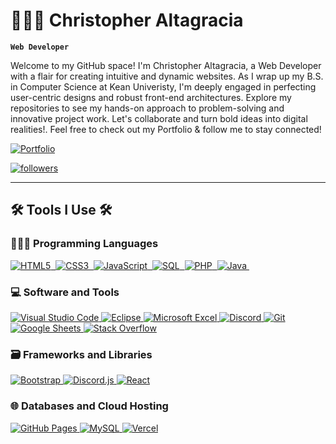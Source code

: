 # 👨🏽‍💻 Christopher Altagracia

**`Web Developer`**

Welcome to my GitHub space! I'm Christopher Altagracia, a Web Developer with a flair for creating intuitive and dynamic websites. As I wrap up my B.S. in Computer Science at Kean Univeristy, I'm deeply engaged in perfecting user-centric designs and robust front-end architectures. Explore my repositories to see my hands-on approach to problem-solving and innovative project work. Let's collaborate and turn bold ideas into digital realities!. Feel free to check out my Portfolio & follow me to stay connected!

<p align="left">
   <a href="PORTFOLIO_in_progress">
      <img alt="Portfolio" title="View my Portfolio" src="https://custom-icon-badges.demolab.com/badge/Portfolio-236ad3?style=for-the-badge&logo=briefcase&labelColor=white&logoColor=236ad3"/></a>     
</p>
   <p align="left">
      <a href="https://github.com/ChrisAltay?tab=followers">
         <img alt="followers" title="Follow me on Github" src="https://custom-icon-badges.demolab.com/github/followers/ChrisAltay?color=236ad3&labelColor=1155ba&style=for-the-badge&logo=person-add&label=Follow&logoColor=white"/></a>     
   </p>


---

<h2>🛠️ Tools I Use 🛠️</h2>

<h3>👨🏽‍💻 Programming Languages</h3>
<p>
   <a href="YOUR_HTML_LINK">
      <img alt="HTML5" src="https://img.shields.io/badge/-HTML5-05122A?style=flat&logo=html5&logoColor=E34F26"/>&nbsp;
   </a>
   <a href="YOUR_CSS_LINK">
      <img alt="CSS3" src="https://img.shields.io/badge/-CSS3-05122A?style=flat&logo=css3&logoColor=1572B6"/>&nbsp;
   </a>
   <a href="YOUR_JAVASCRIPT_LINK">
      <img alt="JavaScript" src="https://img.shields.io/badge/-JavaScript-05122A?style=flat&logo=javascript"/>&nbsp;
   </a>
   <a href="YOUR_SQL_LINK">
      <img alt="SQL" src="https://img.shields.io/badge/-SQL-05122A?style=flat&logo=postgresql&logoColor=white"/>&nbsp;
   </a>
   <a href="YOUR_PHP_LINK">
      <img alt="PHP" src="https://img.shields.io/badge/-PHP-05122A?style=flat&logo=php"/>&nbsp;
   </a>
   <a href="YOUR_JAVA_LINK">
      <img alt="Java" src="https://img.shields.io/badge/-Java-05122A?style=flat&logo=java&logoColor=white"/>&nbsp;
   </a>
</p>

<h3>💻 Software and Tools</h3>
<p>
<a href="YOUR_VSCODE_LINK">
   <img alt="Visual Studio Code" src="https://img.shields.io/badge/-Visual%20Studio%20Code-05122A?style=flat&logo=visual-studio-code&logoColor=007ACC"/>
</a>
<a href="YOUR_ECLIPSE_LINK">
   <img alt="Eclipse" src="https://img.shields.io/badge/-Eclipse-2C2255?style=flat&logo=eclipse&logoColor=white"/>
</a>
<a href="YOUR_EXCEL_LINK">
   <img alt="Microsoft Excel" src="https://img.shields.io/badge/-Microsoft%20Excel-217346?style=flat&logo=microsoft-excel&logoColor=white"/>
</a>
<a href="YOUR_DISCORD_LINK">
   <img alt="Discord" src="https://img.shields.io/badge/-Discord-05122A?style=flat&logo=discord&logoColor=5865F2"/>
</a>
<a href="YOUR_GIT_LINK">
   <img alt="Git" src="https://img.shields.io/badge/-Git-05122A?style=flat&logo=git&logoColor=F05032"/>
</a>
<a href="YOUR_GOOGLE_SHEETS_LINK">
   <img alt="Google Sheets" src="https://img.shields.io/badge/-Google%20Sheets-05122A?style=flat&logo=google-sheets&logoColor=34A853"/>
</a>
<a href="YOUR_STACK_OVERFLOW_LINK">
   <img alt="Stack Overflow" src="https://img.shields.io/badge/-Stack%20Overflow-05122A?style=flat&logo=stack-overflow&logoColor=F58025"/>
</a>
</p>
<h3>🗃️ Frameworks and Libraries</h3>
<p>
<p>
<a href="YOUR_BOOTSTRAP_LINK">
   <img alt="Bootstrap" src="https://img.shields.io/badge/-Bootstrap-05122A?style=flat&logo=bootstrap&logoColor=563D7C"/>
</a>
<a href="YOUR_DISCORD_JS_LINK">
   <img alt="Discord.js" src="https://img.shields.io/badge/-Discord.js-05122A?style=flat&logo=discord&logoColor=5865F2"/>
</a>
<a href="YOUR_REACT_LINK">
   <img alt="React" src="https://img.shields.io/badge/-React-05122A?style=flat&logo=react&logoColor=61DAFB"/>
</a>
</p>

</p>
<h3>🌐 Databases and Cloud Hosting</h3>
<p>
<a href="YOUR_GITHUB_PAGES_LINK">
   <img alt="GitHub Pages" src="https://img.shields.io/badge/-GitHub%20Pages-05122A?style=flat&logo=github&logoColor=white"/>
</a>
<a href="YOUR_MYSQL_LINK">
   <img alt="MySQL" src="https://img.shields.io/badge/-MySQL-05122A?style=flat&logo=mysql&logoColor=4479A1"/>
</a>
<a href="YOUR_VERCEL_LINK">
   <img alt="Vercel" src="https://img.shields.io/badge/-Vercel-05122A?style=flat&logo=vercel&logoColor=white"/>
</a>
</p>


